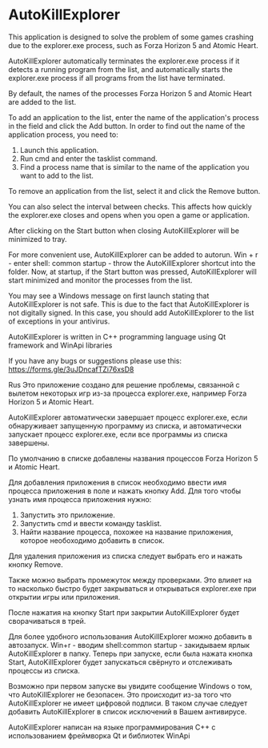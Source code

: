 # AutoKillExplorer
This application is designed to solve the problem of some games crashing due to the explorer.exe process, such as Forza Horizon 5 and Atomic Heart.

AutoKillExplorer automatically terminates the explorer.exe process if it detects a running program from the list, and automatically starts the explorer.exe process if all programs from the list have terminated.

By default, the names of the processes Forza Horizon 5 and Atomic Heart are added to the list.

To add an application to the list, enter the name of the application's process in the field and click the Add button.
In order to find out the name of the application process, you need to:
1. Launch this application.
2. Run cmd and enter the tasklist command.
3. Find a process name that is similar to the name of the application you want to add to the list.

To remove an application from the list, select it and click the Remove button.

You can also select the interval between checks. This affects how quickly the explorer.exe closes and opens when you open a game or application.

After clicking on the Start button when closing AutoKillExplorer will be minimized to tray.

For more convenient use, AutoKillExplorer can be added to autorun. Win + r - enter shell: common startup - throw the AutoKillExplorer shortcut into the folder. Now, at startup, if the Start button was pressed, AutoKillExplorer will start minimized and monitor the processes from the list.

You may see a Windows message on first launch stating that AutoKillExplorer is not safe. This is due to the fact that AutoKillExplorer is not digitally signed. In this case, you should add AutoKillExplorer to the list of exceptions in your antivirus.

AutoKillExplorer is written in C++ programming language using Qt framework and WinApi libraries

If you have any bugs or suggestions please use this: https://forms.gle/3uJDncafTZi76xsD8

Rus
Это приложение создано для решение проблемы, связанной с вылетом некоторых игр из-за процесса explorer.exe, например Forza Horizon 5 и Atomic Heart.

AutoKillExplorer автоматически завершает процесс explorer.exe, если обнаруживает запущенную программу из списка, и автоматически запускает процесс explorer.exe, если все программы из списка завершены.

По умолчанию в списке добавлены названия процессов Forza Horizon 5 и Atomic Heart.

Для добавления приложения в список необходимо ввести имя процесса приложения в поле и нажать кнопку Add. 
Для того чтобы узнать имя процесса приложения нужно: 
1. Запустить это приложение.
2. Запустить cmd и ввести команду tasklist.
3. Найти название процесса, похожее на название приложения, которое необоходимо добавить в список. 

Для удаления приложения из списка следует выбрать его и нажать кнопку Remove.

Также можно выбрать промежуток между проверками. Это влияет на то насколько быстро будет закрываться и открываться explorer.exe при открытии игры или приложения.

После нажатия на кнопку Start при закрытии AutoKillExplorer будет сворачиваться в трей.

Для более удобного использования AutoKillExplorer можно добавить в автозапуск.  Win+r - вводим shell:common startup - закидываем ярлык AutoKillExplorer в папку. Теперь при запуске, если была нажата кнопка Start, AutoKillExplorer будет запускаться свёрнуто и отслеживать процессы из списка.

Возможно при первом запуске вы увидите сообщение Windows о том, что AutoKillExplorer не безопасен. Это происходит из-за того что AutoKillExplorer не имеет цифровой подписи. В таком случае следует добавить AutoKillExplorer в список исключений в Вашем антивирусе.

AutoKillExplorer написан на языке программирования C++ с использованием фреймворка Qt и библиотек WinApi
